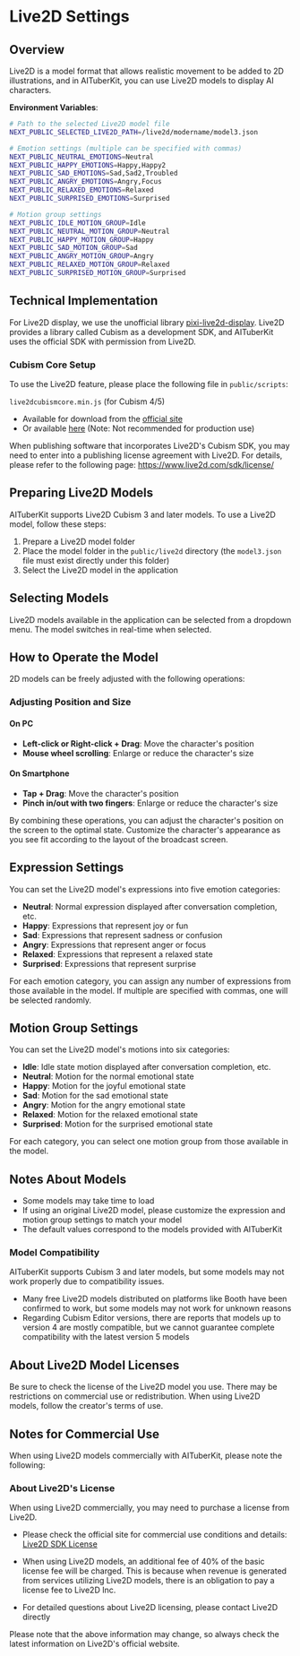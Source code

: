 # Live2D Settings

## Overview

Live2D is a model format that allows realistic movement to be added to 2D illustrations, and in AITuberKit, you can use Live2D models to display AI characters.

**Environment Variables**:

```bash
# Path to the selected Live2D model file
NEXT_PUBLIC_SELECTED_LIVE2D_PATH=/live2d/modername/model3.json

# Emotion settings (multiple can be specified with commas)
NEXT_PUBLIC_NEUTRAL_EMOTIONS=Neutral
NEXT_PUBLIC_HAPPY_EMOTIONS=Happy,Happy2
NEXT_PUBLIC_SAD_EMOTIONS=Sad,Sad2,Troubled
NEXT_PUBLIC_ANGRY_EMOTIONS=Angry,Focus
NEXT_PUBLIC_RELAXED_EMOTIONS=Relaxed
NEXT_PUBLIC_SURPRISED_EMOTIONS=Surprised

# Motion group settings
NEXT_PUBLIC_IDLE_MOTION_GROUP=Idle
NEXT_PUBLIC_NEUTRAL_MOTION_GROUP=Neutral
NEXT_PUBLIC_HAPPY_MOTION_GROUP=Happy
NEXT_PUBLIC_SAD_MOTION_GROUP=Sad
NEXT_PUBLIC_ANGRY_MOTION_GROUP=Angry
NEXT_PUBLIC_RELAXED_MOTION_GROUP=Relaxed
NEXT_PUBLIC_SURPRISED_MOTION_GROUP=Surprised
```

## Technical Implementation

For Live2D display, we use the unofficial library [pixi-live2d-display](https://github.com/RaSan147/pixi-live2d-display).
Live2D provides a library called Cubism as a development SDK, and AITuberKit uses the official SDK with permission from Live2D.

### Cubism Core Setup

To use the Live2D feature, please place the following file in `public/scripts`:

`live2dcubismcore.min.js` (for Cubism 4/5)

- Available for download from the [official site](https://www.live2d.com/sdk/download/web/)
- Or available [here](https://cubism.live2d.com/sdk-web/cubismcore/live2dcubismcore.min.js) (Note: Not recommended for production use)

When publishing software that incorporates Live2D's Cubism SDK, you may need to enter into a publishing license agreement with Live2D. For details, please refer to the following page:
https://www.live2d.com/sdk/license/

## Preparing Live2D Models

AITuberKit supports Live2D Cubism 3 and later models. To use a Live2D model, follow these steps:

1. Prepare a Live2D model folder
2. Place the model folder in the `public/live2d` directory (the `model3.json` file must exist directly under this folder)
3. Select the Live2D model in the application

## Selecting Models

Live2D models available in the application can be selected from a dropdown menu. The model switches in real-time when selected.

## How to Operate the Model

2D models can be freely adjusted with the following operations:

### Adjusting Position and Size

#### On PC

- **Left-click or Right-click + Drag**: Move the character's position
- **Mouse wheel scrolling**: Enlarge or reduce the character's size

#### On Smartphone

- **Tap + Drag**: Move the character's position
- **Pinch in/out with two fingers**: Enlarge or reduce the character's size

By combining these operations, you can adjust the character's position on the screen to the optimal state. Customize the character's appearance as you see fit according to the layout of the broadcast screen.

## Expression Settings

You can set the Live2D model's expressions into five emotion categories:

- **Neutral**: Normal expression displayed after conversation completion, etc.
- **Happy**: Expressions that represent joy or fun
- **Sad**: Expressions that represent sadness or confusion
- **Angry**: Expressions that represent anger or focus
- **Relaxed**: Expressions that represent a relaxed state
- **Surprised**: Expressions that represent surprise

For each emotion category, you can assign any number of expressions from those available in the model. If multiple are specified with commas, one will be selected randomly.

## Motion Group Settings

You can set the Live2D model's motions into six categories:

- **Idle**: Idle state motion displayed after conversation completion, etc.
- **Neutral**: Motion for the normal emotional state
- **Happy**: Motion for the joyful emotional state
- **Sad**: Motion for the sad emotional state
- **Angry**: Motion for the angry emotional state
- **Relaxed**: Motion for the relaxed emotional state
- **Surprised**: Motion for the surprised emotional state

For each category, you can select one motion group from those available in the model.

## Notes About Models

- Some models may take time to load
- If using an original Live2D model, please customize the expression and motion group settings to match your model
- The default values correspond to the models provided with AITuberKit

### Model Compatibility

AITuberKit supports Cubism 3 and later models, but some models may not work properly due to compatibility issues.

- Many free Live2D models distributed on platforms like Booth have been confirmed to work, but some models may not work for unknown reasons
- Regarding Cubism Editor versions, there are reports that models up to version 4 are mostly compatible, but we cannot guarantee complete compatibility with the latest version 5 models

## About Live2D Model Licenses

Be sure to check the license of the Live2D model you use. There may be restrictions on commercial use or redistribution. When using Live2D models, follow the creator's terms of use.

## Notes for Commercial Use

When using Live2D models commercially with AITuberKit, please note the following:

### About Live2D's License

When using Live2D commercially, you may need to purchase a license from Live2D.

- Please check the official site for commercial use conditions and details:
  [Live2D SDK License](https://www.live2d.com/sdk/license/)

- When using Live2D models, an additional fee of 40% of the basic license fee will be charged. This is because when revenue is generated from services utilizing Live2D models, there is an obligation to pay a license fee to Live2D Inc.

- For detailed questions about Live2D licensing, please contact Live2D directly

Please note that the above information may change, so always check the latest information on Live2D's official website.

